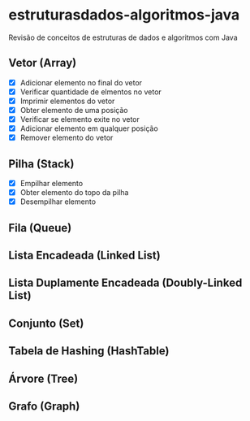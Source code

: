 # estruturasdados-algoritmos-java

Revisão de conceitos de estruturas de dados e algoritmos com Java

## Vetor (Array)

- [x] Adicionar elemento no final do vetor
- [x] Verificar quantidade de elmentos no vetor
- [x] Imprimir elementos do vetor
- [x] Obter elemento de uma posição
- [x] Verificar se elemento exite no vetor
- [x] Adicionar elemento em qualquer posição
- [x] Remover elemento do vetor

## Pilha (Stack)

- [x] Empilhar elemento
- [x] Obter elemento do topo da pilha
- [x] Desempilhar elemento

## Fila (Queue)

## Lista Encadeada (Linked List)

## Lista Duplamente Encadeada (Doubly-Linked List)

## Conjunto (Set)

## Tabela de Hashing (HashTable)

## Árvore (Tree)

## Grafo (Graph)
